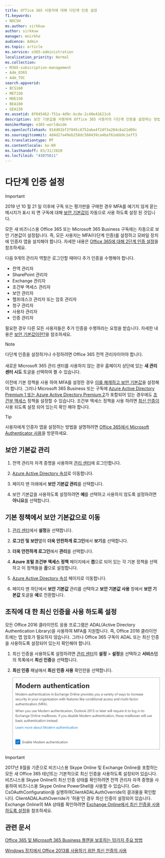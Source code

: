 ```yaml
---
title: Office 365 사용자에 대해 다단계 인증 설정
f1.keywords:
- NOCSH
ms.author: sirkkuw
author: sirkkuw
manager: mnirkhe
audience: Admin
ms.topic: article
ms.service: o365-administration
localization_priority: Normal
ms.collection:
- M365-subscription-management
- Adm_O365
- Adm_TOC
search.appverid:
- BCS160
- MET150
- MOE150
- BEA160
- GEA150
ms.assetid: 8f0454b2-f51a-4d9c-bcde-2c48e41621c6
description: 보안 기본값을 사용하여 Office 365 사용자의 다단계 인증을 설정하는 방법을 알아봅니다.
monikerRange: o365-worldwide
ms.openlocfilehash: 914d01bf2f045c6752aba4f2df3a204c6a21d09c
ms.sourcegitcommit: 4d4d27a49eb258dc560439ca4baf61ebb9c1eff3
ms.translationtype: MT
ms.contentlocale: ko-KR
ms.lasthandoff: 03/31/2020
ms.locfileid: "43075611"
---
```

# <a name="set-up-multi-factor-authentication"></a>다단계 인증 설정
  
> [!IMPORTANT]
> 2019 년 10 월 21 일 이후에 구독 또는 평가판을 구매한 경우 MFA를 예기치 않게 묻는 메시지가 표시 되 면 구독에 대해 [보안 기본값이](https://docs.microsoft.com/azure/active-directory/fundamentals/concept-fundamentals-security-defaults) 자동으로 사용 하도록 설정 된 것입니다.

모든 새 비즈니스용 Office 365 또는 Microsoft 365 Business 구독에는 자동으로 보안 기본값이 설정됩니다. 즉, 모든 사용자는 MFA(다단계 인증)를 설정하고 모바일 장치에 인증자 앱을 설치해야 합니다. 자세한 내용은 [Office 365에 대해 2단계 인증 설정](https://support.office.com/article/ace1d096-61e5-449b-a875-58eb3d74de14)을 참조하세요.  

다음 9개의 관리자 역할은 로그인할 때마다 추가 인증을 수행해야 합니다.
- 전역 관리자
- SharePoint 관리자
- Exchange 관리자
- 조건부 액세스 관리자
- 보안 관리자
- 헬프데스크 관리자 또는 암호 관리자
- 청구 관리자
- 사용자 관리자
- 인증 관리자

필요한 경우 다른 모든 사용자들은 추가 인증을 수행하라는 요청을 받습니다. 자세한 내용은 [보안 기본값이란?](https://docs.microsoft.com/azure/active-directory/fundamentals/concept-fundamentals-security-defaults)을 참조하세요.

> [!NOTE]
> 다단계 인증을 설정하거나 수정하려면 Office 365 전역 관리자이어야 합니다. <br><br>
> 새로운 Microsoft 365 관리 센터를 사용하지 않는 경우 홈페이지 상단에 있는 **새 관리 센터 시도** 토글을 선택하여 켤 수 있습니다.

이전에 기본 정책을 사용 하여 MFA를 설정한 경우 [ 이를 해제하고 보안 기본값](#move-from-baseline-policies-to-security-defaults)을 설정해야 합니다. 그러나 Microsoft 365 Business 또는 구독에 [Azure Active Directory Premium 1 또는 Azure Active Directory Premium 2](https://azure.microsoft.com/pricing/details/active-directory/)가 포함되어 있는 경우에도 [조건부 액세스](https://docs.microsoft.com/azure/active-directory/conditional-access/overview) 정책을 설정할 수 있습니다. 조건부 액세스 정책을 사용 하려면 [최신 인증이](#enable-modern-authentication-for-your-organization) 사용 되도록 설정 되어 있는지 확인 해야 합니다.

> [!TIP]
> 사용자에게 인증자 앱을 설정하는 방법을 설명하려면 [Office 365에서 Microsoft Authenticator 사용](https://support.office.com/article/use-microsoft-authenticator-with-office-365-1412611f-ad8d-43ab-807c-7965e5155411?ui=en-US&rs=en-US&ad=US#ID0EAADAAA=_Step_1)을 방문하세요.

## <a name="manage-security-defaults"></a>보안 기본값 관리

1. 전역 관리자 자격 증명을 사용하여 [관리 센터](https://go.microsoft.com/fwlink/p/?linkid=834822)에 로그인합니다.
2. [Azure Active Directory 속성](https://portal.azure.com/#blade/Microsoft_AAD_IAM/ActiveDirectoryMenuBlade/Properties)로 이동합니다.

3. 페이지 맨 아래에서 **보안 기본값 관리**를 선택합니다.
4. 보안 기본값을 사용하도록 설정하려면 **예**를 선택하고 사용하지 않도록 설정하려면 **아니요**를 선택합니다.

## <a name="move-from-baseline-policies-to-security-defaults"></a>기본 정책에서 보안 기본값으로 이동

1. [관리 센터](https://go.microsoft.com/fwlink/p/?linkid=834822)에서 **설정**을 선택합니다.

2. **로그인 및 보안**옆의 **더욱 안전하게 로그인**에서 **보기**를 선택합니다.

3. **더욱 안전하게 로그인**에서 **관리**를 선택합니다. 

4. **Azure 포털 조건부 액세스 정책** 페이지에서 **켬**으로 되어 있는 각 기본 정책을 선택하고 이 정책들을 **끔**으로 설정합니다.
5. [Azure Active Directory 속성](https://portal.azure.com/#blade/Microsoft_AAD_IAM/ActiveDirectoryMenuBlade/Properties) 페이지로 이동합니다.
6. 페이지 맨 하단에서 **보안 기본값** 관리를 선택하고 **보안 기본값 사용** 창에서 **보안 기본값** 토글을 **예**로 전환합니다. 

## <a name="enable-modern-authentication-for-your-organization"></a>조직에 대 한 최신 인증을 사용 하도록 설정

모든 Office 2016 클라이언트 응용 프로그램은 ADAL(Active Directory Authentication Library)을 사용하여 MFA를 지원합니다. 즉, Office 2016 클라이언트에는 앱 암호가 필요하지 않습니다. 그러나 Office 365 구독이 ADAL 또는 최신 인증을 사용하도록 설정되어 있는지 확인해야 합니다.

1. 최신 인증을 사용하도록 설정하려면 [관리 센터](https://go.microsoft.com/fwlink/p/?linkid=834822)의 **설정** \> **설정**을 선택하고 **서비스**탭의 목록에서 **최신 인증**을 선택합니다.

2. **최신 인증** 패널에서 **최신 인증 사용** 확인란을 선택합니다. 

    ![사용 확인란이 선택된 최신 인증 패널](../../media/enablemodernauth.png)
    
> [!IMPORTANT]
> 2017년 8월을 기준으로 비즈니스용 Skype Online 및 Exchange Online을 포함하는 모든 새 Office 365 테넌트는 기본적으로 최신 인증을 사용하도록 설정되어 있습니다. 비즈니스용 Skype Online의 최신 인증 상태를 확인하려면 전역 관리자 자격 증명을 사용하여 비즈니스용 Skype Online PowerShell을 사용할 수 있습니다. Get-CsOAuthConfiguration을 실행하여ClientADALAuthOverride의 결과물을 확인합니다. ClientADALAuthOverride가 '허용'인 경우 최신 인증이 설정되어 있습니다.
Exchange Online의 MA 상태를 확인하려면 [Exchange Online에서 최신 인증을 사용하도록 설정](https://docs.microsoft.com/exchange/clients-and-mobile-in-exchange-online/enable-or-disable-modern-authentication-in-exchange-online)을 참조하세요.

## <a name="related-articles"></a>관련 문서

[Office 365 및 Microsoft 365 Business 플랜을 보호하는 10가지 주요 방법](secure-your-business-data.md)

[Windows 장치에서 Office 2013를 사용하기 위한 최신 인증의 사용](enable-modern-authentication.md)

